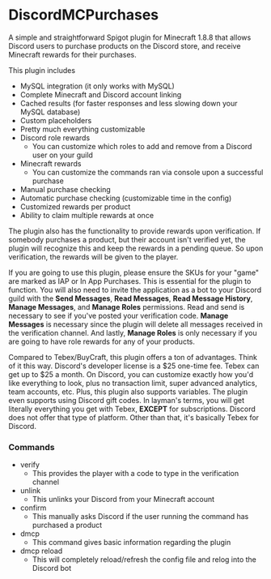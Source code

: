 # DiscordMCPurchases
A simple and straightforward Spigot plugin for Minecraft 1.8.8 that allows Discord users to purchase products on the Discord store, and receive Minecraft rewards for their purchases.

This plugin includes
* MySQL integration (it only works with MySQL)
* Complete Minecraft and Discord account linking
* Cached results (for faster responses and less slowing down your MySQL database)
* Custom placeholders
* Pretty much everything customizable
* Discord role rewards
    * You can customize which roles to add and remove from a Discord user on your guild
* Minecraft rewards
    * You can customize the commands ran via console upon a successful purchase
* Manual purchase checking
* Automatic purchase checking (customizable time in the config)
* Customized rewards per product
* Ability to claim multiple rewards at once

The plugin also has the functionality to provide rewards upon verification. If somebody purchases a product, but their account isn't verified yet, the plugin will recognize this and keep the rewards in a pending queue. So upon verification, the rewards will be given to the player.

If you are going to use this plugin, please ensure the SKUs for your "game" are marked as IAP or In App Purchases. This is essential for the plugin to function. You will also need to invite the application as a bot to your Discord guild with the **Send Messages**, **Read Messages**, **Read Message History**, **Manage Messages**, and **Manage Roles** permissions. Read and send is necessary to see if you've posted your verification code. **Manage Messages** is necessary since the plugin will delete all messages received in the verification channel. And lastly, **Manage Roles** is only necessary if you are going to have role rewards for any of your products.

Compared to Tebex/BuyCraft, this plugin offers a ton of advantages. Think of it this way. Discord's developer license is a $25 one-time fee. Tebex can get up to $25 a month. On Discord, you can customize exactly how you'd like everything to look, plus no transaction limit, super advanced analytics, team accounts, etc. Plus, this plugin also supports variables. The plugin even supports using Discord gift codes. In layman's terms, you will get literally everything you get with Tebex, **EXCEPT** for subscriptions. Discord does not offer that type of platform. Other than that, it's basically Tebex for Discord.



### Commands
* verify
   * This provides the player with a code to type in the verification channel
* unlink
   * This unlinks your Discord from your Minecraft account
* confirm
   * This manually asks Discord if the user running the command has purchased a product
* dmcp
   * This command gives basic information regarding the plugin
* dmcp reload
   * This will completely reload/refresh the config file and relog into the Discord bot
   

